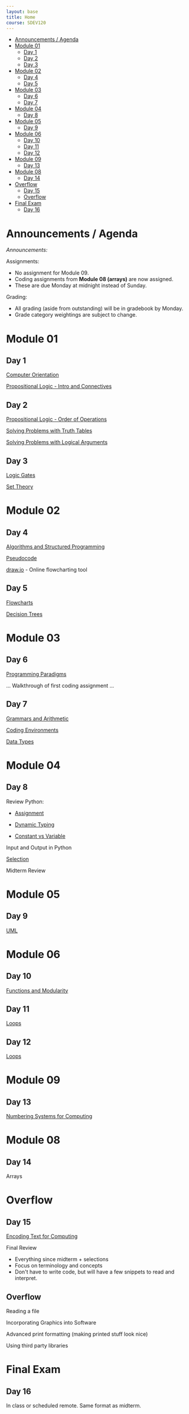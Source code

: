 ```yaml
---
layout: base
title: Home
course: SDEV120
---
```


- [Announcements / Agenda](#announcements--agenda)
- [Module 01](#module-01)
  - [Day 1](#day-1)
  - [Day 2](#day-2)
  - [Day 3](#day-3)
- [Module 02](#module-02)
  - [Day 4](#day-4)
  - [Day 5](#day-5)
- [Module 03](#module-03)
  - [Day 6](#day-6)
  - [Day 7](#day-7)
- [Module 04](#module-04)
  - [Day 8](#day-8)
- [Module 05](#module-05)
  - [Day 9](#day-9)
- [Module 06](#module-06)
  - [Day 10](#day-10)
  - [Day 11](#day-11)
  - [Day 12](#day-12)
- [Module 09](#module-09)
  - [Day 13](#day-13)
- [Module 08](#module-08)
  - [Day 14](#day-14)
- [Overflow](#overflow)
  - [Day 15](#day-15)
  - [Overflow](#overflow-1)
- [Final Exam](#final-exam)
  - [Day 16](#day-16)

# Announcements / Agenda

_Announcements:_

Assignments:

- No assignment for Module 09.
- Coding assignments from **Module 08 (arrays)** are now assigned.
- These are due Monday at midnight instead of Sunday.

Grading:

- All grading (aside from outstanding) will be in gradebook by Monday.
- Grade category weightings are subject to change.

# Module 01

## Day 1

[Computer Orientation](../common/computer_orientation.html?course=SDEV120)

[Propositional Logic - Intro and Connectives](propositional_logic_intro_connectives.md)

## Day 2

[Propositional Logic - Order of Operations](propositional_logic_order_of_operations.md)

[Solving Problems with Truth Tables](solving_problems_with_truth_tables.md)

[Solving Problems with Logical Arguments](solving_problems_with_logical_arguments.md)

## Day 3

[Logic Gates](logic_gates.md)

[Set Theory](set_theory.md)

# Module 02

## Day 4

[Algorithms and Structured Programming](algorithms.md)

[Pseudocode](pseudocode.md)

[draw.io](https://app.diagrams.net/) - Online flowcharting tool

## Day 5

[Flowcharts](flowcharts.md)

[Decision Trees](decision_tree.md)

# Module 03

## Day 6

[Programming Paradigms](https://docs.google.com/document/d/1qId4olrCAPER_9gGioK8CKQBE61vkn4hdj5mbQTTOcM/edit?usp=sharing)

<!-- TODO: grammar and syntax -->

... Walkthrough of first coding assignment ...

## Day 7

[Grammars and Arithmetic](grammars_arithmetic.md)

[Coding Environments](coding_environments.md)

[Data Types](data_types.md)

# Module 04

## Day 8

Review Python:

- [Assignment](https://github.com/mpjovanovich/ivy_tech/blob/main/SDEV120_Computing_Logic/assignment_operator.py)

- [Dynamic Typing](https://github.com/mpjovanovich/ivy_tech/blob/main/SDEV120_Computing_Logic/dynamic_type_conversion.py)

- [Constant vs Variable](https://github.com/mpjovanovich/ivy_tech/blob/main/SDEV120_Computing_Logic/variable_const_type_demo.py)

Input and Output in Python

[Selection](selection.md)

Midterm Review

# Module 05

## Day 9

[UML](uml.md)

# Module 06

## Day 10

[Functions and Modularity](functions_modularity.md)

## Day 11

[Loops](../common/loops.html?course=SDEV120)

## Day 12

[Loops](../common/loops.html?course=SDEV120)

# Module 09

## Day 13

[Numbering Systems for Computing](numbering_systems.md)

<!-- Intro Assignment: Numbering Systems for Computing

- Conversions
- Metric system
- Data type questions
- Text encoding -->

# Module 08

## Day 14

Arrays

<!-- TODO: break into subtopics. for loop, foreach loop, parallel arrays, etc. -->

# Overflow

## Day 15

<!-- [Data Types in Detail](data_types_detail.md) -->

[Encoding Text for Computing](encoding_text.md)

Final Review

- Everything since midterm + selections
- Focus on terminology and concepts
- Don't have to write code, but will have a few snippets to read and interpret.

## Overflow

Reading a file

Incorporating Graphics into Software

Advanced print formatting (making printed stuff look nice)

Using third party libraries

<!-- In most programming languages you would use a third party library to build charts and graphs. These are bundled pieces of code that are not a part of the standard libraries that are included with a language.

### Graphic Libraries of Note

- Python
  - Plotly: Basic charts in Python
  - Matplotlib: Examples — Matplotlib 3.6.2 documentation
    - demo: [Monte Carlo - Radioactive Decay](https://github.com/mpjovanovich/ivy_tech/blob/main/SDEV120_Computing_Logic/monte_carlo_radio_decay.py)
    - Does our chart result align with the decay rate / half-life given - 5730 years?
- Javascript:
  - Plenty of good choices.
- demo: [Taylor Series](https://illustrated-math-taylor-series.web.app/) -->

# Final Exam

## Day 16

In class or scheduled remote. Same format as midterm.

